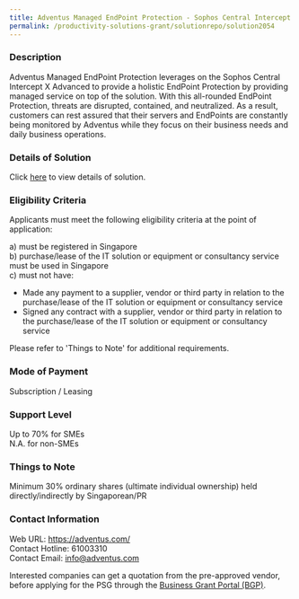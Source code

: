 ```yaml
---
title: Adventus Managed EndPoint Protection - Sophos Central Intercept X Advanced (150 Units)
permalink: /productivity-solutions-grant/solutionrepo/solution2054
---
```


### Description

Adventus Managed EndPoint Protection leverages on the Sophos Central Intercept X Advanced to provide a holistic EndPoint Protection by providing managed service on top of the solution.
With this all-rounded EndPoint Protection, threats are disrupted, contained, and neutralized. As a result, customers can rest assured that their servers and EndPoints are constantly being monitored by Adventus while they focus on their business needs and daily business operations.

### Details of Solution

Click <a href='https://www.gobusiness.gov.sg/images/psg/Adventus20200491_Desensitised_Annex_3(002).pdf_Part_5.pdf' target='_blank' rel='noopener'>here</a> to view details of solution.

### Eligibility Criteria

Applicants must meet the following eligibility criteria at the point of application:

a) must be registered in Singapore <br>
b) purchase/lease of the IT solution or equipment or consultancy service must be used in Singapore <br>
c) must not have:
- Made any payment to a supplier, vendor or third party in relation to the purchase/lease of the IT solution or equipment or consultancy service
- Signed any contract with a supplier, vendor or third party in relation to the purchase/lease of the IT solution or equipment or consultancy service

Please refer to 'Things to Note' for additional requirements.

### Mode of Payment
Subscription / Leasing

### Support Level
Up to 70% for SMEs <br>
N.A. for non-SMEs

### Things to Note
Minimum 30% ordinary shares (ultimate individual ownership) held directly/indirectly by Singaporean/PR

### Contact Information
Web URL: https://adventus.com/ <br>Contact Hotline: 61003310 <br>Contact Email: info@adventus.com<br>

Interested companies can get a quotation from the pre-approved vendor, before applying for the PSG through the <a target='_blank' rel='noopener' href='https://www.businessgrants.gov.sg/'>Business Grant Portal (BGP)</a>.
